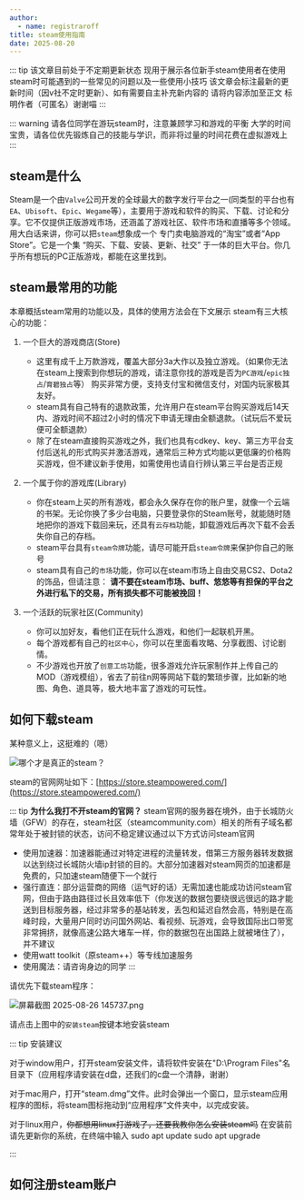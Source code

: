 ```yaml
---
author:
  - name: registraroff
title: steam使用指南
date: 2025-08-20
---
```


::: tip
该文章目前处于不定期更新状态 现用于展示各位新手steam使用者在使用steam时可能遇到的一些常见的问题以及一些使用小技巧 该文章会标注最新的更新时间（因v社不定时更新）、如有需要自主补充新内容的 请将内容添加至正文 标明作者（可匿名）谢谢喵
:::

::: warning
请各位同学在游玩steam时，注意兼顾学习和游戏的平衡 大学的时间宝贵，请各位优先锻炼自己的技能与学识，而非将过量的时间花费在虚拟游戏上
:::

## steam是什么

Steam是一个由`Valve`公司开发的全球最大的数字发行平台之一(同类型的平台也有`EA`、`Ubisoft`、`Epic`、`Wegame`等），主要用于游戏和软件的购买、下载、讨论和分享。它不仅提供正版游戏市场，还涵盖了游戏社区、软件市场和直播等多个领域。
用大白话来讲，你可以把`steam`想象成一个 专门卖电脑游戏的“淘宝”或者“App Store”。它是一个集 “购买、下载、安装、更新、社交” 于一体的巨大平台。你几乎所有想玩的PC正版游戏，都能在这里找到。

## steam最常用的功能

本章概括steam常用的功能以及，具体的使用方法会在下文展示
steam有三大核心的功能：

1. 一个巨大的游戏商店(Store)
   - 这里有成千上万款游戏，覆盖大部分3a大作以及独立游戏。（如果你无法在steam上搜索到你想玩的游戏，请注意你找的游戏是否为`PC游戏`/`epic独占`/`育碧独占`等）
  购买非常方便，支持支付宝和微信支付，对国内玩家极其友好。
   - steam具有自己特有的退款政策，允许用户在steam平台购买游戏后14天内、游戏时间不超过2小时的情况下申请无理由全额退款。（试玩后不爱玩便可全额退款）
   - 除了在steam直接购买游戏之外，我们也具有cdkey、key、第三方平台支付后送礼的形式购买并激活游戏，通常后三种方式均能以更低廉的价格购买游戏，但不建议新手使用，如需使用也请自行辨认第三平台是否正规

2. 一个属于你的游戏库(Library)
   - 你在steam上买的所有游戏，都会永久保存在你的账户里，就像一个云端的书架。无论你换了多少台电脑，只要登录你的Steam账号，就能随时随地把你的游戏下载回来玩，还具有`云存档`功能，卸载游戏后再次下载不会丢失你自己的存档。
   - steam平台具有`steam令牌`功能，请尽可能开启`steam令牌`来保护你自己的账号
   - steam具有自己的`市场`功能，你可以在steam市场上自由交易CS2、Dota2的饰品，但请注意：
  **请不要在steam市场、buff、悠悠等有担保的平台之外进行私下的交易，所有损失都不可能被挽回！**
  
3. 一个活跃的玩家社区(Community)
   - 你可以加好友，看他们正在玩什么游戏，和他们一起联机开黑。
   - 每个游戏都有自己的`社区中心`，你可以在里面看攻略、分享截图、讨论剧情。
   - 不少游戏也开放了`创意工坊`功能，很多游戏允许玩家制作并上传自己的MOD（游戏模组），省去了前往n网等网站下载的繁琐步骤，比如新的地图、角色、道具等，极大地丰富了游戏的可玩性。

## 如何下载steam

某种意义上，这挺难的（嗯）

![哪个才是真正的steam？](https://youke1.picui.cn/s1/2025/08/25/68ac6009a4d18.jpg)

steam的官网网址如下：[https://store.steampowered.com/](https://store.steampowered.com/)

::: tip
**为什么我打不开steam的官网？**
steam官网的服务器在境外，由于长城防火墙（GFW）的存在，steam社区（steamcommunity.com）相关的所有子域名都常年处于被封锁的状态，访问不稳定建议通过以下方式访问steam官网

- 使用加速器：加速器能通过对特定进程的流量转发，借第三方服务器转发数据以达到绕过长城防火墙ip封锁的目的。大部分加速器对steam网页的加速都是免费的，只加速steam随便下一个就行
- 强行直连：部分运营商的网络（运气好的话）无需加速也能成功访问steam官网，但由于路由路径过长且效率低下（你发送的数据包要绕很远很远的路才能送到目标服务器，经过非常多的基站转发，丢包和延迟自然会高，特别是在高峰时段，大量用户同时访问国外网站、看视频、玩游戏，会导致国际出口带宽非常拥挤，就像高速公路大堵车一样，你的数据包在出国路上就被堵住了），并不建议
- 使用watt toolkit（原steam++）等专线加速服务
- 使用魔法：请咨询身边的同学
:::

请优先下载steam程序：

![屏幕截图 2025-08-26 145737.png](https://youke1.picui.cn/s1/2025/08/26/68ad5b3f0f86d.png)

请点击上图中的`安装steam`按键本地安装steam

::: tip 安装建议

对于window用户，打开steam安装文件，请将软件安装在"D:\Program Files"名目录下（应用程序请安装在d盘，还我们的c盘一个清静，谢谢）

对于mac用户，打开“steam.dmg”文件。此时会弹出一个窗口，显示steam应用程序的图标，将steam图标拖动到“应用程序”文件夹中，以完成安装。

对于linux用户，~~你都想用linux打游戏了，还要我教你怎么安装steam吗~~
在安装前请先更新你的系统，在终端中输入
      sudo apt update
      sudo apt upgrade


:::
## 如何注册steam账户


